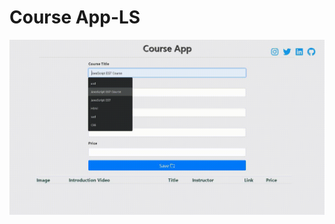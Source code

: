 # Course App-LS

![img](https://raw.githubusercontent.com/erolemre1/course_App-LS/main/couseap.gif)

